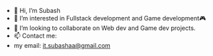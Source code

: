 - 👋 Hi, I’m Subash
- 👀 I’m interested in Fullstack development and Game development🎮 
- 💞️ I’m looking to collaborate on Web dev and Game dev projects.
- 📫 Contact me: 
-    my email: it.subashaa@gmail.com

